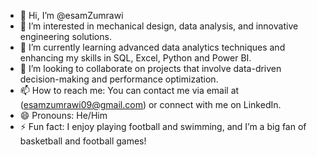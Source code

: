- 👋 Hi, I’m @esamZumrawi
- 👀 I’m interested in mechanical design, data analysis, and innovative engineering solutions.
- 🌱 I’m currently learning advanced data analytics techniques and enhancing my skills in SQL, Excel, Python and Power BI.
- 💞️ I’m looking to collaborate on projects that involve data-driven decision-making and performance optimization.
- 📫 How to reach me: You can contact me via email at (esamzumrawi09@gmail.com) or connect with me on LinkedIn.
- 😄 Pronouns: He/Him
- ⚡ Fun fact: I enjoy playing football and swimming, and I’m a big fan of basketball and football games!
